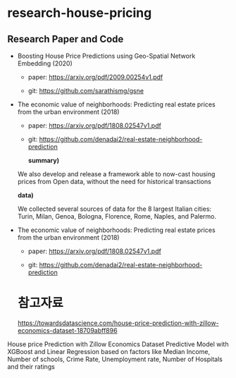 # research-house-pricing


## Research Paper and Code

- Boosting House Price Predictions using Geo-Spatial Network Embedding (2020)

  - paper: https://arxiv.org/pdf/2009.00254v1.pdf

  - git: https://github.com/sarathismg/gsne 

    

- The economic value of neighborhoods: Predicting real estate prices from the urban environment (2018)

  - paper: https://arxiv.org/pdf/1808.02547v1.pdf

  - git: https://github.com/denadai2/real-estate-neighborhood-prediction

    **summary)**

  We also develop and release a framework able to now-cast housing prices from Open data, without the need for historical transactions

  **data)**

  We collected several sources of data for the 8 largest Italian cities: Turin, Milan, Genoa, Bologna, Florence, Rome, Naples, and Palermo.

  

- The economic value of neighborhoods: Predicting real estate prices from the urban environment (2018)

  - paper: https://arxiv.org/pdf/1808.02547v1.pdf

  - git: https://github.com/denadai2/real-estate-neighborhood-prediction

    
   # 참고자료
   https://towardsdatascience.com/house-price-prediction-with-zillow-economics-dataset-18709abff896

House price Prediction with Zillow Economics Dataset
Predictive Model with XGBoost and Linear Regression based on factors like Median Income, Number of schools, Crime Rate, Unemployment rate, Number of Hospitals and their ratings

    
